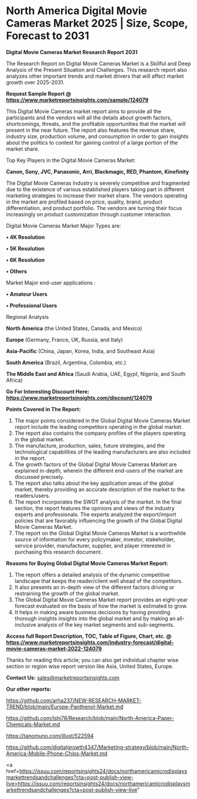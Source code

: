 # North America Digital Movie Cameras Market 2025 | Size, Scope, Forecast to 2031

<strong>Digital Movie Cameras Market Research Report 2031</strong>

The Research Report on Digital Movie Cameras Market is a Skillful and Deep Analysis of the Present Situation and Challenges. This research report also analyzes other important trends and market drivers that will affect market growth over 2025-2031.

<strong>Request Sample Report @ <a href=https://www.marketreportsinsights.com/sample/124079>https://www.marketreportsinsights.com/sample/124079</a></strong>

This Digital Movie Cameras market report aims to provide all the participants and the vendors will all the details about growth factors, shortcomings, threats, and the profitable opportunities that the market will present in the near future. The report also features the revenue share, industry size, production volume, and consumption in order to gain insights about the politics to contest for gaining control of a large portion of the market share.

Top Key Players in the Digital Movie Cameras Market:

<strong>Canon, Sony, JVC, Panasonic, Arri, Blackmagic, RED, Phantom, Kinefinity</strong>

The Digital Movie Cameras Industry is severely competitive and fragmented due to the existence of various established players taking part in different marketing strategies to increase their market share. The vendors operating in the market are profiled based on price, quality, brand, product differentiation, and product portfolio. The vendors are turning their focus increasingly on product customization through customer interaction.

Digital Movie Cameras Market Major Types are:

<strong>• 4K Resolution

• 5K Resolution

• 6K Resolution

• Others</strong>

Market Major end-user applications :

<strong>• Amateur Users

• Professional Users</strong>

Regional Analysis

</u><strong><b>North America</b></strong> (the United States, Canada, and Mexico)

<strong><b>Europe </b></strong>(Germany, France, UK, Russia, and Italy)

<strong><b>Asia-Pacific</b></strong> (China, Japan, Korea, India, and Southeast Asia)

<strong><b>South America</b></strong> (Brazil, Argentina, Colombia, etc.)

<strong><b>The Middle East and Africa</b></strong> (Saudi Arabia, UAE, Egypt, Nigeria, and South Africa)

<strong>Go For Interesting Discount Here: <a href=https://www.marketreportsinsights.com/discount/124079>https://www.marketreportsinsights.com/discount/124079</a></strong>

<strong>Points Covered in The Report:</strong>
<ol>
  <li>The major points considered in the Global Digital Movie Cameras Market report include the leading competitors operating in the global market.</li>
  <li>The report also contains the company profiles of the players operating in the global market.</li>
  <li>The manufacture, production, sales, future strategies, and the technological capabilities of the leading manufacturers are also included in the report.</li>
  <li>The growth factors of the Global Digital Movie Cameras Market are explained in-depth, wherein the different end-users of the market are discussed precisely.</li>
  <li>The report also talks about the key application areas of the global market, thereby providing an accurate description of the market to the readers/users.</li>
  <li>The report incorporates the SWOT analysis of the market. In the final section, the report features the opinions and views of the industry experts and professionals. The experts analyzed the export/import policies that are favorably influencing the growth of the Global Digital Movie Cameras Market.</li>
  <li>The report on the Global Digital Movie Cameras Market is a worthwhile source of information for every policymaker, investor, stakeholder, service provider, manufacturer, supplier, and player interested in purchasing this research document.</li>
</ol>
<strong>Reasons for Buying Global Digital Movie Cameras Market Report:</strong>

<ol>
  <li>The report offers a detailed analysis of the dynamic competitive landscape that keeps the reader/client well ahead of the competitors.</li>
  <li>It also presents an in-depth view of the different factors driving or restraining the growth of the global market.</li>
  <li>The Global Digital Movie Cameras Market report provides an eight-year forecast evaluated on the basis of how the market is estimated to grow.</li>
  <li>It helps in making aware business decisions by having providing thorough insights insights into the global market and by making an all-inclusive analysis of the key market segments and sub-segments.</li>
</ol>
<strong>Access full Report Description, TOC, Table of Figure, Chart, etc. @ <a href=https://www.marketreportsinsights.com/industry-forecast/digital-movie-cameras-market-2022-124079>https://www.marketreportsinsights.com/industry-forecast/digital-movie-cameras-market-2022-124079</a></strong>


Thanks for reading this article; you can also get individual chapter wise section or region wise report version like Asia, United States, Europe.

<strong>Contact Us:</strong>
sales@marketreportsinsights.com

<strong>Our other reports:</strong>

<a href=https://github.com/arha237/NEW-RESEARCH-MARKET-TREND/blob/main/Europe-Panthenol-Market.md>https://github.com/arha237/NEW-RESEARCH-MARKET-TREND/blob/main/Europe-Panthenol-Market.md</a>

<a href=https://github.com/Ishi78/Research/blob/main/North-America-Paper-Chemicals-Market.md>https://github.com/Ishi78/Research/blob/main/North-America-Paper-Chemicals-Market.md</a>

<a href=https://tanomuno.com/illust/522594>https://tanomuno.com/illust/522594</a>

<a href=https://github.com/digitalgrowth4347/Marketing-strategy/blob/main/North-America-Mobile-Phone-Chips-Market.md>https://github.com/digitalgrowth4347/Marketing-strategy/blob/main/North-America-Mobile-Phone-Chips-Market.md</a>

<a href=https://issuu.com/reportsinsights24/docs/northamericamicrodisplaysmarkettrendsandchallenges?cta=post-publish-view-live>https://issuu.com/reportsinsights24/docs/northamericamicrodisplaysmarkettrendsandchallenges?cta=post-publish-view-live</a>"
